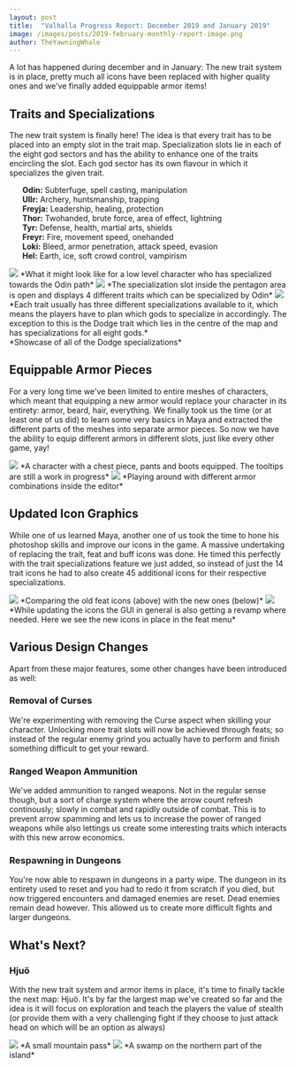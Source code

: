 ```yaml
---
layout: post
title:  "Valhalla Progress Report: December 2019 and January 2019"
image: /images/posts/2019-february-monthly-report-image.png
author: TheYawningWhale
---
```


A lot has happened during december and in January: The new trait system is in place, pretty much all icons have been replaced with higher quality ones and we've finally added equippable armor items!

<!--excerpt_separator-->

<div class="clear" ></div>

## Traits and Specializations
The new trait system is finally here! The idea is that every trait has to be placed into an empty slot in the trait map. Specialization slots lie in each of the eight god sectors and has the ability to enhance one of the traits encircling the slot. Each god sector has its own flavour in which it specializes the given trait.

<ul style="list-style-type: none;">
	<li><b>Odin:</b> Subterfuge, spell casting, manipulation</li>
	<li><b>Ullr:</b> Archery, huntsmanship, trapping</li>
	<li><b>Freyja:</b> Leadership, healing, protection</li>
	<li><b>Thor:</b> Twohanded, brute force, area of effect, lightning</li>
	<li><b>Tyr:</b> Defense, health, martial arts, shields</li>
	<li><b>Freyr:</b> Fire, movement speed, onehanded</li>
	<li><b>Loki:</b> Bleed, armor penetration, attack speed, evasion</li>
	<li><b>Hel:</b> Earth, ice, soft crowd control, vampirism</li>
</ul> 

<img class="full image-link" src="/images/posts/2019february1.png" />
*What it might look like for a low level character who has specialized towards the Odin path*

<img class="full image-link" src="/images/posts/2019february2.png" />
*The specialization slot inside the pentagon area is open and displays 4 different traits which can be specialized by Odin*

<img class="full image-link" src="/images/posts/2019february3.png" />
*Each trait usually has three different specializations available to it, which means the players have to plan which gods to specialize in accordingly. The exception to this is the Dodge trait which lies in the centre of the map and has specializations for all eight gods.*

<div class="youtube" data-id="rbcwgTrT5sk"></div>
*Showcase of all of the Dodge specializations*

## Equippable Armor Pieces
For a very long time we've been limited to entire meshes of characters, which meant that equipping a new armor would replace your character in its entirety: armor, beard, hair, everything. We finally took us the time (or at least one of us did) to learn some very basics in Maya and extracted the different parts of the meshes into separate armor pieces. So now we have the ability to equip different armors in different slots, just like every other game, yay!

<img class="full image-link" src="/images/posts/2019february4.png" />
*A character with a chest piece, pants and boots equipped. The tooltips are still a work in progress*

<img class="full image-link" src="/images/posts/2019february5.png" />
*Playing around with different armor combinations inside the editor*


## Updated Icon Graphics
While one of us learned Maya, another one of us took the time to hone his photoshop skills and improve our icons in the game. A massive undertaking of replacing the trait, feat and buff icons was done. He timed this perfectly with the trait specializations feature we just added, so instead of just the 14 trait icons he had to also create 45 additional icons for their respective specializations.

<img class="full image-link" src="/images/posts/2019february6.png" />
*Comparing the old feat icons (above) with the new ones (below)*

<img class="full image-link" src="/images/posts/2019february7.png" />
*While updating the icons the GUI in general is also getting a revamp where needed. Here we see the new icons in place in the feat menu*


## Various Design Changes

Apart from these major features, some other changes have been introduced as well:

### Removal of Curses
We're experimenting with removing the Curse aspect when skilling your character. Unlocking more trait slots will now be achieved through feats; so instead of the regular enemy grind you actually have to perform and finish something difficult to get your reward.

### Ranged Weapon Ammunition
We've added ammunition to ranged weapons. Not in the regular sense though, but a sort of charge system where the arrow count refresh continously; slowly in combat and rapidly outside of combat. This is to prevent arrow spamming and lets us to increase the power of ranged weapons while also lettings us create some interesting traits which interacts with this new arrow economics.

### Respawning in Dungeons
You're now able to respawn in dungeons in a party wipe. The dungeon in its entirety used to reset and you had to redo it from scratch if you died, but now triggered encounters and damaged enemies are reset. Dead enemies remain dead however. This allowed us to create more difficult fights and larger dungeons.


## What's Next?
### Hjuö
With the new trait system and armor items in place, it's time to finally tackle the next map: Hjuö. It's by far the largest map we've created so far and the idea is it will focus on exploration and teach the players the value of stealth (or provide them with a very challenging fight if they choose to just attack head on which will be an option as always)

<img class="full image-link" src="/images/posts/2019february8.png" />
*A small mountain pass*

<img class="full image-link" src="/images/posts/2019february9.png" />
*A swamp on the northern part of the island*